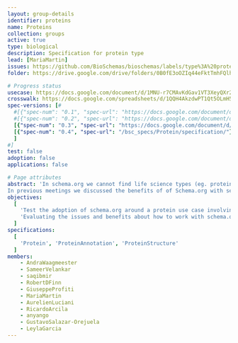 ```yaml
---
layout: group-details
identifier: proteins
name: Proteins
collection: groups
active: true
type: biological
description: Specification for protein type
lead: [MariaMartin]
issues: https://github.com/BioSchemas/bioschemas/labels/type%3A%20protein
folder: https://drive.google.com/drive/folders/0B0fE3oOZIq44eFktTmhFQlhLeDA

# Progress status
usecase: https://docs.google.com/document/d/1MNU-r7CMAvKdGav1VT3XeyQXr2XwRA6JXDsoWoA0R1E
crosswalk: https://docs.google.com/spreadsheets/d/1QQH4AkzdwPT1Qt5OLmH5HosLpkFU7khwE4Ql9_Cb9ZQ
spec-versions: [#
  #[{"spec-num": "0.1", "spec-url": "https://docs.google.com/document/d/1fn-of4cxGJLYiw1G3-KepZsIE0Ptq4GSx-h3jPmvdvc"},
  #[{"spec-num": "0.2", "spec-url": "https://docs.google.com/document/d/1fn-of4cxGJLYiw1G3-KepZsIE0Ptq4GSx-h3jPmvdvc"}
  [{"spec-num": "0.3", "spec-url": "https://docs.google.com/document/d/14Wg-Rv9rri8pLRUP9FkVRq6geFuwb5mWbZos6MvxH6w"}],
  [{"spec-num": "0.4", "spec-url": "/bsc_specs/Protein/specification/"}]
  ]
#]
test: false
adoption: false
applications: false

# Page attributes
abstract: 'In schema.org we cannot find life science types (eg. protein, gene, biological pathway) except those types that overlap with healthcare and medicine domains defined by the health schema.org extension (eg. drug, artery).
In previous meetings we discussed the benefits of of Schema.org with several data providers but we also came with a list of concerns that need to be evaluated to be able to encourage data providers to adopt Bioschemas.'
objectives:
  [
    'Test the adoption of schema.org around a protein use case involving protein resources.',
    'Evaluating the issues and benefits about how to work with schema.org and Bioschemas'
  ]
specifications:
  [
    'Protein', 'ProteinAnnotation', 'ProteinStructure'
  ]
members:
    - AndraWaagmeester
    - SameerVelankar
    - saqibmir
    - RobertDFinn
    - GiuseppeProfiti
    - MariaMartin
    - AurelienLuciani
    - RicardoArcila
    - anyango
    - GustavoSalazar-Orejuela
    - LeylaGarcia
---
```


